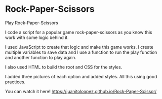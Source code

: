 # Rock-Paper-Scissors
Play Rock-Paper-Scissors

I code a script for a popular game rock-paper-scissors as you know this work with some logic behind it. 

I used JavaScript to create that logic and make this game works. I create multiple variables to save data and I use a function to run the play function and another function to play again.  

I also used HTML to build the root and CSS for the styles.

I added three pictures of each option and added styles. All this using good practices.

You can watch it here! https://juanitoloopez.github.io/Rock-Paper-Scissor/
